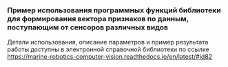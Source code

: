 ### Пример использования программных функций библиотеки для формирования вектора признаков по данным, поступающим от сенсоров различных видов
Детали использования, описание параметров и пример результата работы доступны в электронной справочной библиотеки по ссылке https://marine-robotics-computer-vision.readthedocs.io/en/latest/#id82